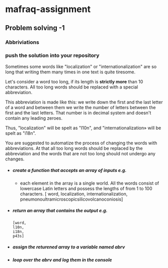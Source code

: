 # mafraq-assignment
## Problem solving -1
### Abbriviations
### push the solution into your repository

Sometimes some words like "localization" or "internationalization" are so long that writing them many times in one text is quite tiresome.

Let's consider a word too long, if its length is **strictly more** than 10 characters. All too long words should be replaced with a special abbreviation.

This abbreviation is made like this: we write down the first and the last letter of a word and between them we write the number of letters between the first and the last letters. That number is in decimal system and doesn't contain any leading zeroes.

Thus, "localization" will be spelt as "l10n", and "internationalization» will be spelt as "i18n".

You are suggested to automatize the process of changing the words with abbreviations. At that all too long words should be replaced by the abbreviation and the words that are not too long should not undergo any changes.


* ##### create a function that accepts an array of inputs e.g. 
  * each element in the array is a single world. All the words consist of lowercase Latin letters and possess the lengths of from 1 to 100 characters.
      [ word,
        localization,
        internationalization,
        pneumonoultramicroscopicsilicovolcanoconiosis]

* ##### return an array that contains the output e.g.

      [word,
      l10n,
      i18n,
      p43s]
  
* ##### assign the returened array to a variable named _abrv_
* ##### loop over the _abrv_ and log them in the console